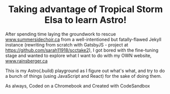 <h1 align="center">
  Taking advantage of Tropical Storm Elsa to learn Astro!
</h1>

After spending time laying the groundwork to rescue www.summersidechoir.ca from a well-intentioned but fatally-flawed Jekyll instance (rewriting from scratch with GatsbyJS - project at https://github.com/sarah11918/scctake2), I got bored with the fine-tuning stage and wanted to explore what I want to do with my OWN website, www.rainsberger.ca

This is my Astro(.build) playground as I figure out what's what, and try to do a bunch of things (using JavaScript and React) for the sake of doing them.

As always, Coded on a Chromebook and Created with CodeSandbox
